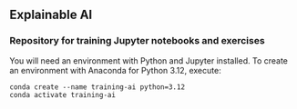 ## Explainable AI

### Repository for training Jupyter notebooks and exercises

You will need an environment with Python and Jupyter installed. To create an environment with Anaconda for Python 3.12, execute: 

```
conda create --name training-ai python=3.12
conda activate training-ai
```


